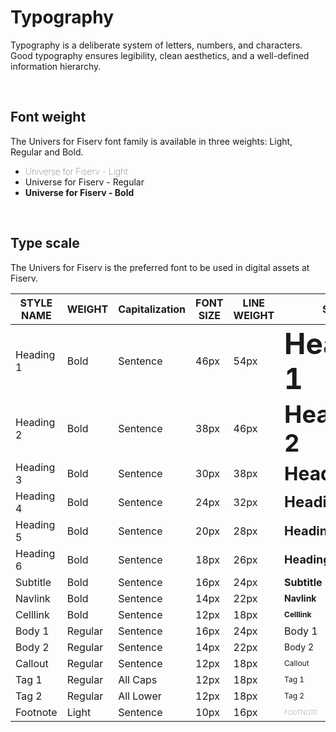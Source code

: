 # Typography

Typography is a deliberate system of letters, numbers, and characters. Good typography ensures legibility, clean aesthetics, and a well-defined information hierarchy.

</br>

## Font weight

The Univers for Fiserv font family is available in three weights: Light, Regular and Bold.

- <span style="font-weight:lighter;">Universe for Fiserv - Light</span>
- <span style="font-weight:regular;">Universe for Fiserv - Regular</span>
- <span style="font-weight:bolder;">Universe for Fiserv - Bold</span>

</br>

## Type scale

The Univers for Fiserv is the preferred font to be used in digital assets at Fiserv.

| STYLE NAME | WEIGHT | Capitalization | FONT SIZE | LINE WEIGHT | SAMPLE |
| -------- | -------- | -------- | -------- | -------- | -------- |
| Heading 1 | Bold | Sentence   | 46px   | 54px   | <span style="font-weight: bold; font-size: 46px;"> Heading 1 </span>  |
| Heading 2 | Bold | Sentence   | 38px   | 46px   | <span style="font-weight: bold; font-size: 38px;"> Heading 2 </span>  |
| Heading 3 | Bold | Sentence   | 30px   | 38px   | <span style="font-weight: bold; font-size: 30px;"> Heading 3 </span>  |
| Heading 4 | Bold | Sentence   | 24px   | 32px   | <span style="font-weight: bold; font-size: 24px;"> Heading 4 </span>  |
| Heading 5 | Bold | Sentence   | 20px   | 28px   | <span style="font-weight: bold; font-size: 20px;"> Heading 5 </span>  |
| Heading 6 | Bold | Sentence   | 18px   | 26px   | <span style="font-weight: bold; font-size: 18px;"> Heading 6 </span>  |
| Subtitle | Bold | Sentence   | 16px   | 24px   | <span style="font-weight: bold; font-size: 16px;"> Subtitle </span>  |
| Navlink | Bold | Sentence   | 14px   | 22px   | <span style="font-weight: bold; font-size: 14px;"> Navlink </span>  |
| Celllink | Bold | Sentence   | 12px   | 18px   | <span style="font-weight: bold; font-size: 12px;"> Celllink </span>  |
| Body 1 | Regular | Sentence   | 16px   | 24px   | <span style="font-weight: normal; font-size: 16px;"> Body 1 </span>  |
| Body 2 | Regular | Sentence   | 14px   | 22px   | <span style="font-weight: normal; font-size: 14px;"> Body 2 </span>  |
| Callout | Regular | Sentence   | 12px   | 18px   | <span style="font-weight: normal; font-size: 12px;"> Callout </span>  |
| Tag 1 | Regular | All Caps   | 12px   | 18px   | <span style="font-weight: normal; font-size: 12px;"> Tag 1 </span>  |
| Tag 2 | Regular | All Lower   | 12px   | 18px   | <span style="font-weight: normal; font-size: 12px;"> Tag 2 </span>  |
| Footnote | Light | Sentence   | 10px   | 16px   | <span style="font-weight: lighter; font-size: 10px;"> FOOTNOTE </span>  |

</br>
